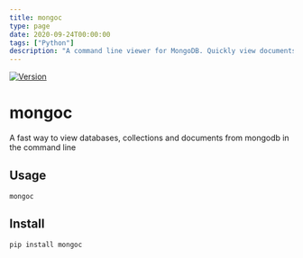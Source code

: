 ```yaml
---
title: mongoc
type: page
date: 2020-09-24T00:00:00
tags: ["Python"]
description: "A command line viewer for MongoDB. Quickly view documents, collections, and databases stored locally for easy debugging and system maintenance."
---
```


[![Version](https://img.shields.io/pypi/v/mongoc)](https://pypi.org/project/mongoc)

# mongoc

A fast way to view databases, collections and documents from mongodb in the command line

## Usage

`mongoc`

## Install

`pip install mongoc`
